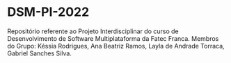 # DSM-PI-2022
Repositório referente ao Projeto Interdisciplinar do curso de Desenvolvimento de Software Multiplataforma da Fatec Franca.
Membros do Grupo:
Késsia Rodrigues, 
Ana Beatriz Ramos,
Layla de Andrade Torraca,
Gabriel Sanches Silva.
